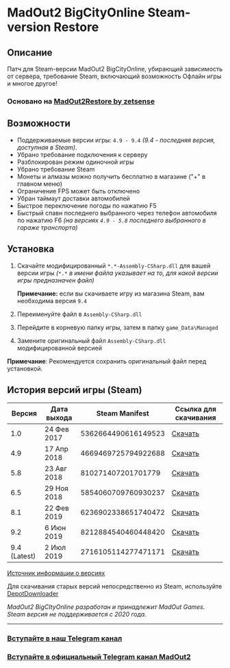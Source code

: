 # MadOut2 BigCityOnline Steam-version Restore

## Описание

Патч для Steam-версии MadOut2 BigCityOnline, убирающий зависимость от сервера, требование Steam, включающий возможность Офлайн игры и многое другое!

### Основано на [MadOut2Restore by zetsense](https://github.com/zetsense/MadOut2Restore)

## Возможности

* Поддерживаемые версии игры: `4.9 - 9.4` *(9.4 - последняя версия, доступная в Steam)*.
* Убрано требование подключения к серверу
* Разблокирован режим одиночной игры
* Убрано требование Steam
* Монеты и алмазы можно получить бесплатно в магазине ("+" в главном меню)
* Ограничение FPS может быть отключено
* Убран таймаут доставки автомобилей
* Быстрое переключение погоды по нажатию F5
* Быстрый спавн последнего выбранного через телефон автомобиля по нажатию F6 *(на версиях `4.9 - 5.8` последнего выбранного в гараже транспорта)*

## Установка

1. Скачайте модифицированный `*.*-Assembly-CSharp.dll` для вашей версии игры *(*`*.*` *в имени файла указывает на то, для какой версии игры предназначен файл)*

   **Примечание:** если вы скачиваете игру из магазина Steam, вам необходима версия `9.4`
3. Переименуйте файл в `Assembly-CSharp.dll`
4. Перейдите в корневую папку игры, затем в папку `game_Data\Managed`
5. Замените оригинальный файл `Assembly-CSharp.dll` модифицированной версией

**Примечание**: Рекомендуется сохранить оригинальный файл перед установкой.

## История версий игры (Steam)

| Версия       | Дата выхода  | Steam Manifest      | Ссылка для скачивания |
|--------------|--------------|---------------------|---------------|
| 1.0          | 24 Фев 2017  | 5362664490616149523 | [Скачать](https://cloud.basesquad.ru/s/ceARm7BsCEowTZe)      |
| 4.9          | 17 Апр 2018  | 4669469725794922688 | [Скачать](https://cloud.basesquad.ru/s/gCmBfHTgMHAPWpX)      |
| 5.8          | 23 Авг 2018  | 810271407201701779  | [Скачать](https://cloud.basesquad.ru/s/9YYFZT7wJswYJbr)      |
| 6.5          | 29 Ноя 2018  | 5854060709760930237 | [Скачать](https://cloud.basesquad.ru/s/ErTrNSSNyYNm4wd)      |
| 8.1          | 22 Фев 2019  | 6236902338651740472 | [Скачать](https://cloud.basesquad.ru/s/F7bgpb5pFKcZBHT)      |
| 9.2          | 6 Июн 2019   | 8212884540460448420 | [Скачать](https://cloud.basesquad.ru/s/2QbrwKC2eaaKK3W)      |
| 9.4 (Latest) | 2 Июл 2019   | 2716105114277471171 | [Скачать](https://cloud.basesquad.ru/s/rw6EW4LebK4YwZ5)      |

[Источник информации о версиях](https://steamdb.info/depot/586981/manifests/)

Для скачивания старых версий непосредственно из Steam, используйте [DepotDownloader](https://github.com/SteamRE/DepotDownloader)

*MadOut2 BigCItyOnline разработан и принадлежит MadOut Games. Steam версия не поддерживается с 2020 года.*

---
### [Вступайте в наш Telegram канал](https://t.me/madoutnewschannel)
### [Вступайте в официальный Telegram канал MadOut2](https://t.me/MadOut2official)
